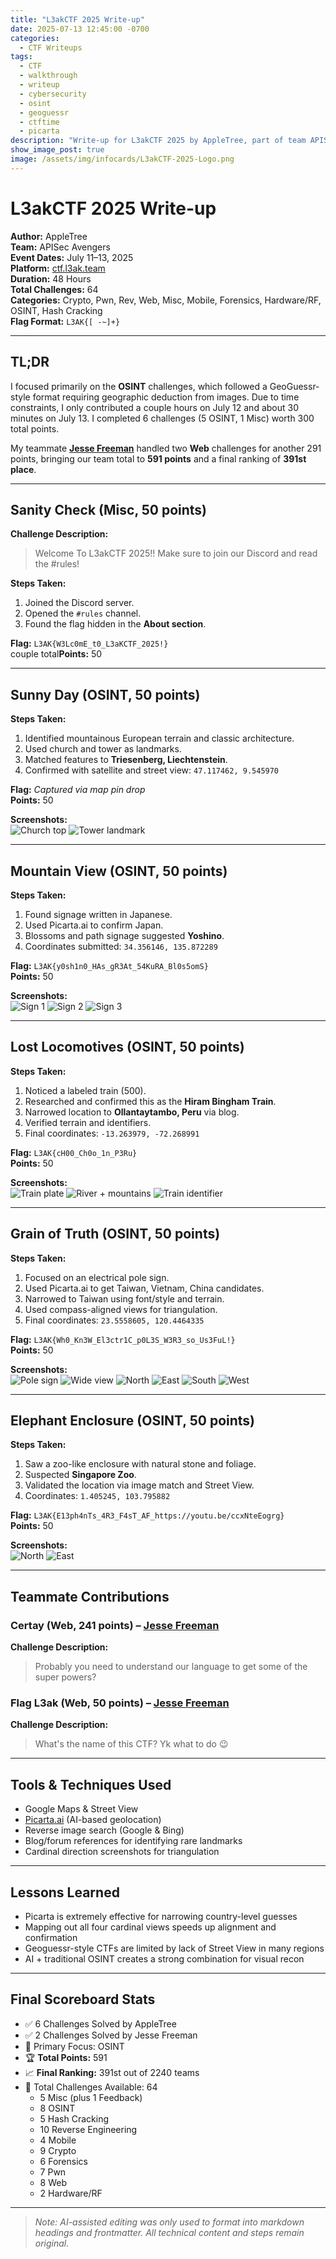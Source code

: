 ```yaml
---
title: "L3akCTF 2025 Write-up"
date: 2025-07-13 12:45:00 -0700
categories: 
  - CTF Writeups
tags: 
  - CTF
  - walkthrough
  - writeup
  - cybersecurity
  - osint
  - geoguessr
  - ctftime
  - picarta
description: "Write-up for L3akCTF 2025 by AppleTree, part of team APISec Avengers. Focused heavily on OSINT challenges with GeoGuessr-style tasks."
show_image_post: true
image: /assets/img/infocards/L3akCTF-2025-Logo.png
---
```


# L3akCTF 2025 Write-up

**Author:** AppleTree  
**Team:** APISec Avengers  
**Event Dates:** July 11–13, 2025  
**Platform:** [ctf.l3ak.team](https://ctf.l3ak.team/)  
**Duration:** 48 Hours  
**Total Challenges:** 64  
**Categories:** Crypto, Pwn, Rev, Web, Misc, Mobile, Forensics, Hardware/RF, OSINT, Hash Cracking  
**Flag Format:** `L3AK{[ -~]+}`  

---

## TL;DR
I focused primarily on the **OSINT** challenges, which followed a GeoGuessr-style format requiring geographic deduction from images. Due to time constraints, I only contributed a couple hours on July 12 and about 30 minutes on July 13. I completed 6 challenges (5 OSINT, 1 Misc) worth 300 total points.

My teammate **[Jesse Freeman](https://www.linkedin.com/in/jfreedev/)** handled two **Web** challenges for another 291 points, bringing our team total to **591 points** and a final ranking of **391st place**.

---

## Sanity Check (Misc, 50 points)

**Challenge Description:**  
> Welcome To L3akCTF 2025!! Make sure to join our Discord and read the #rules!

**Steps Taken:**
1. Joined the Discord server.
2. Opened the `#rules` channel.
3. Found the flag hidden in the **About section**.

**Flag:** `L3AK{W3Lc0mE_t0_L3aKCTF_2025!}`  
couple total**Points:** 50

---

## Sunny Day (OSINT, 50 points)

**Steps Taken:**
1. Identified mountainous European terrain and classic architecture.
2. Used church and tower as landmarks.
3. Matched features to **Triesenberg, Liechtenstein**.
4. Confirmed with satellite and street view: `47.117462, 9.545970`

**Flag:** *Captured via map pin drop*  
**Points:** 50

**Screenshots:**  
![Church top](/assets/img/screenshots/L3akCTF_2025/sunny_day_church_top.png)
![Tower landmark](/assets/img/screenshots/L3akCTF_2025/sunny_day_tower_landmark.png)

---

## Mountain View (OSINT, 50 points)

**Steps Taken:**
1. Found signage written in Japanese.
2. Used Picarta.ai to confirm Japan.
3. Blossoms and path signage suggested **Yoshino**.
4. Coordinates submitted: `34.356146, 135.872289`

**Flag:** `L3AK{y0sh1n0_HAs_gR3At_54KuRA_Bl0s5omS}`  
**Points:** 50

**Screenshots:**  
![Sign 1](/assets/img/screenshots/L3akCTF_2025/mountain_view_sign_1.png)
![Sign 2](/assets/img/screenshots/L3akCTF_2025/mountain_view_sign_2.png)
![Sign 3](/assets/img/screenshots/L3akCTF_2025/mountain_view_sign_3.png)

---

## Lost Locomotives (OSINT, 50 points)

**Steps Taken:**
1. Noticed a labeled train (500).
2. Researched and confirmed this as the **Hiram Bingham Train**.
3. Narrowed location to **Ollantaytambo, Peru** via blog.
4. Verified terrain and identifiers.
5. Final coordinates: `-13.263979, -72.268991`

**Flag:** `L3AK{cH00_Ch0o_1n_P3Ru}`  
**Points:** 50

**Screenshots:**  
![Train plate](/assets/img/screenshots/L3akCTF_2025/lost_locomotives_train_500_plate.png)
![River + mountains](/assets/img/screenshots/L3akCTF_2025/lost_locomotives_river_mountains.png)
![Train identifier](/assets/img/screenshots/L3akCTF_2025/lost_locomotives_identifier.png)

---

## Grain of Truth (OSINT, 50 points)

**Steps Taken:**
1. Focused on an electrical pole sign.
2. Used Picarta.ai to get Taiwan, Vietnam, China candidates.
3. Narrowed to Taiwan using font/style and terrain.
4. Used compass-aligned views for triangulation.
5. Final coordinates: `23.5558605, 120.4464335`

**Flag:** `L3AK{Wh0_Kn3W_El3ctr1C_p0L3S_W3R3_so_Us3FuL!}`  
**Points:** 50

**Screenshots:**  
![Pole sign](/assets/img/screenshots/L3akCTF_2025/grain_of_truth_power_pole_sign.png)
![Wide view](/assets/img/screenshots/L3akCTF_2025/grain_of_truth_wide_view.png)
![North](/assets/img/screenshots/L3akCTF_2025/grain_of_truth_north_view.png)
![East](/assets/img/screenshots/L3akCTF_2025/grain_of_truth_east_view.png)
![South](/assets/img/screenshots/L3akCTF_2025/grain_of_truth_south_view.png)
![West](/assets/img/screenshots/L3akCTF_2025/grain_of_truth_west_view.png)

---

## Elephant Enclosure (OSINT, 50 points)

**Steps Taken:**
1. Saw a zoo-like enclosure with natural stone and foliage.
2. Suspected **Singapore Zoo**.
3. Validated the location via image match and Street View.
4. Coordinates: `1.405245, 103.795882`

**Flag:** `L3AK{E13ph4nTs_4R3_F4sT_AF_https://youtu.be/ccxNteEogrg}`  
**Points:** 50

**Screenshots:**  
![North](/assets/img/screenshots/L3akCTF_2025/elephant_enclosure_north.png)
![East](/assets/img/screenshots/L3akCTF_2025/elephant_enclosure_east.png)

---

## Teammate Contributions

### Certay (Web, 241 points) – **[Jesse Freeman](https://www.linkedin.com/in/jfreedev/)**
**Challenge Description:**  
> Probably you need to understand our language to get some of the super powers?

### Flag L3ak (Web, 50 points) – **[Jesse Freeman](https://www.linkedin.com/in/jfreedev/)**
**Challenge Description:** 
> What's the name of this CTF? Yk what to do 😉

---

## Tools & Techniques Used

- Google Maps & Street View  
- [Picarta.ai](https://picarta.ai) (AI-based geolocation)  
- Reverse image search (Google & Bing)  
- Blog/forum references for identifying rare landmarks  
- Cardinal direction screenshots for triangulation  

---

## Lessons Learned

- Picarta is extremely effective for narrowing country-level guesses  
- Mapping out all four cardinal views speeds up alignment and confirmation  
- Geoguessr-style CTFs are limited by lack of Street View in many regions  
- AI + traditional OSINT creates a strong combination for visual recon  

---

## Final Scoreboard Stats

- ✅ 6 Challenges Solved by AppleTree  
- ✅ 2 Challenges Solved by Jesse Freeman  
- 🧠 Primary Focus: OSINT  
- 🏆 **Total Points:** 591  
- 📈 **Final Ranking:** 391st out of 2240 teams  
- 🧩 Total Challenges Available: 64  
  - 5 Misc (plus 1 Feedback)
  - 8 OSINT
  - 5 Hash Cracking
  - 10 Reverse Engineering
  - 4 Mobile
  - 9 Crypto
  - 6 Forensics
  - 7 Pwn
  - 8 Web
  - 2 Hardware/RF

---

> _Note: AI-assisted editing was only used to format into markdown headings and frontmatter. All technical content and steps remain original._